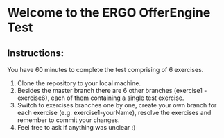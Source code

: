 # Welcome to the ERGO OfferEngine Test

## Instructions:

You have 60 minutes to complete the test comprising of 6 exercises.
<br>
1. Clone the repository to your local machine.
2. Besides the master branch there are 6 other branches (exercise1 - exercise6), each of them containing a single test exercise.
3. Switch to exercises branches one by one, create your own branch for each exercise (e.g. exercise1-yourName), resolve the exercises and remember to commit your changes.
4. Feel free to ask if anything was unclear :)
